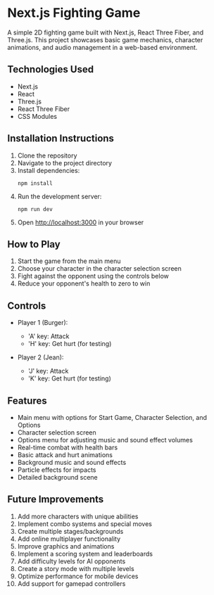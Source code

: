 # Next.js Fighting Game

A simple 2D fighting game built with Next.js, React Three Fiber, and Three.js. This project showcases basic game mechanics, character animations, and audio management in a web-based environment.

## Technologies Used

- Next.js
- React
- Three.js
- React Three Fiber
- CSS Modules

## Installation Instructions

1. Clone the repository
2. Navigate to the project directory
3. Install dependencies:
   ```
   npm install
   ```
4. Run the development server:
   ```
   npm run dev
   ```
5. Open [http://localhost:3000](http://localhost:3000) in your browser

## How to Play

1. Start the game from the main menu
2. Choose your character in the character selection screen
3. Fight against the opponent using the controls below
4. Reduce your opponent's health to zero to win

## Controls

- Player 1 (Burger):
  - 'A' key: Attack
  - 'H' key: Get hurt (for testing)

- Player 2 (Jean):
  - 'J' key: Attack
  - 'K' key: Get hurt (for testing)

## Features

- Main menu with options for Start Game, Character Selection, and Options
- Character selection screen
- Options menu for adjusting music and sound effect volumes
- Real-time combat with health bars
- Basic attack and hurt animations
- Background music and sound effects
- Particle effects for impacts
- Detailed background scene

## Future Improvements

1. Add more characters with unique abilities
2. Implement combo systems and special moves
3. Create multiple stages/backgrounds
4. Add online multiplayer functionality
5. Improve graphics and animations
6. Implement a scoring system and leaderboards
7. Add difficulty levels for AI opponents
8. Create a story mode with multiple levels
9. Optimize performance for mobile devices
10. Add support for gamepad controllers